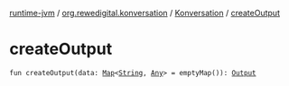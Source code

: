[runtime-jvm](../../index.md) / [org.rewedigital.konversation](../index.md) / [Konversation](index.md) / [createOutput](./create-output.md)

# createOutput

`fun createOutput(data: `[`Map`](https://kotlinlang.org/api/latest/jvm/stdlib/kotlin.collections/-map/index.html)`<`[`String`](https://kotlinlang.org/api/latest/jvm/stdlib/kotlin/-string/index.html)`, `[`Any`](https://kotlinlang.org/api/latest/jvm/stdlib/kotlin/-any/index.html)`> = emptyMap()): `[`Output`](../-output/index.md)